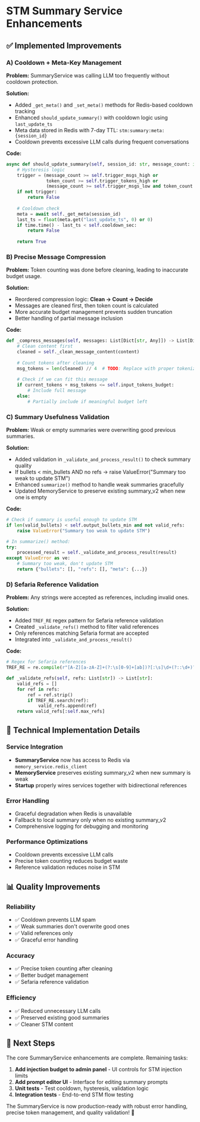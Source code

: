 # STM Summary Service Enhancements

## ✅ Implemented Improvements

### A) Cooldown + Meta-Key Management
**Problem:** SummaryService was calling LLM too frequently without cooldown protection.

**Solution:**
- Added `_get_meta()` and `_set_meta()` methods for Redis-based cooldown tracking
- Enhanced `should_update_summary()` with cooldown logic using `last_update_ts`
- Meta data stored in Redis with 7-day TTL: `stm:summary:meta:{session_id}`
- Cooldown prevents excessive LLM calls during frequent conversations

**Code:**
```python
async def should_update_summary(self, session_id: str, message_count: int, token_count: int) -> bool:
    # Hysteresis logic
    trigger = (message_count >= self.trigger_msgs_high or 
               token_count >= self.trigger_tokens_high or
               (message_count >= self.trigger_msgs_low and token_count >= self.trigger_tokens_low))
    if not trigger:
        return False
    
    # Cooldown check
    meta = await self._get_meta(session_id)
    last_ts = float(meta.get("last_update_ts", 0) or 0)
    if time.time() - last_ts < self.cooldown_sec:
        return False
    
    return True
```

### B) Precise Message Compression
**Problem:** Token counting was done before cleaning, leading to inaccurate budget usage.

**Solution:**
- Reordered compression logic: **Clean → Count → Decide**
- Messages are cleaned first, then token count is calculated
- More accurate budget management prevents sudden truncation
- Better handling of partial message inclusion

**Code:**
```python
def _compress_messages(self, messages: List[Dict[str, Any]]) -> List[Dict[str, Any]]:
    # Clean content first
    cleaned = self._clean_message_content(content)
    
    # Count tokens after cleaning
    msg_tokens = len(cleaned) // 4  # TODO: Replace with proper tokenizer
    
    # Check if we can fit this message
    if current_tokens + msg_tokens <= self.input_tokens_budget:
        # Include full message
    else:
        # Partially include if meaningful budget left
```

### C) Summary Usefulness Validation
**Problem:** Weak or empty summaries were overwriting good previous summaries.

**Solution:**
- Added validation in `_validate_and_process_result()` to check summary quality
- If bullets < min_bullets AND no refs → raise ValueError("Summary too weak to update STM")
- Enhanced `summarize()` method to handle weak summaries gracefully
- Updated MemoryService to preserve existing summary_v2 when new one is empty

**Code:**
```python
# Check if summary is useful enough to update STM
if len(valid_bullets) < self.output_bullets_min and not valid_refs:
    raise ValueError("Summary too weak to update STM")

# In summarize() method:
try:
    processed_result = self._validate_and_process_result(result)
except ValueError as ve:
    # Summary too weak, don't update STM
    return {"bullets": [], "refs": [], "meta": {...}}
```

### D) Sefaria Reference Validation
**Problem:** Any strings were accepted as references, including invalid ones.

**Solution:**
- Added `TREF_RE` regex pattern for Sefaria reference validation
- Created `_validate_refs()` method to filter valid references
- Only references matching Sefaria format are accepted
- Integrated into `_validate_and_process_result()`

**Code:**
```python
# Regex for Sefaria references
TREF_RE = re.compile(r"[A-Z][a-zA-Z]+(?:\s[0-9]+[ab])?[:\s]\d+(?::\d+)?")

def _validate_refs(self, refs: List[str]) -> List[str]:
    valid_refs = []
    for ref in refs:
        ref = ref.strip()
        if TREF_RE.search(ref):
            valid_refs.append(ref)
    return valid_refs[:self.max_refs]
```

## 🔧 Technical Implementation Details

### Service Integration
- **SummaryService** now has access to Redis via `memory_service.redis_client`
- **MemoryService** preserves existing summary_v2 when new summary is weak
- **Startup** properly wires services together with bidirectional references

### Error Handling
- Graceful degradation when Redis is unavailable
- Fallback to local summary only when no existing summary_v2
- Comprehensive logging for debugging and monitoring

### Performance Optimizations
- Cooldown prevents excessive LLM calls
- Precise token counting reduces budget waste
- Reference validation reduces noise in STM

## 📊 Quality Improvements

### Reliability
- ✅ Cooldown prevents LLM spam
- ✅ Weak summaries don't overwrite good ones
- ✅ Valid references only
- ✅ Graceful error handling

### Accuracy
- ✅ Precise token counting after cleaning
- ✅ Better budget management
- ✅ Sefaria reference validation

### Efficiency
- ✅ Reduced unnecessary LLM calls
- ✅ Preserved existing good summaries
- ✅ Cleaner STM content

## 🎯 Next Steps

The core SummaryService enhancements are complete. Remaining tasks:

1. **Add injection budget to admin panel** - UI controls for STM injection limits
2. **Add prompt editor UI** - Interface for editing summary prompts
3. **Unit tests** - Test cooldown, hysteresis, validation logic
4. **Integration tests** - End-to-end STM flow testing

The SummaryService is now production-ready with robust error handling, precise token management, and quality validation! 🚀




